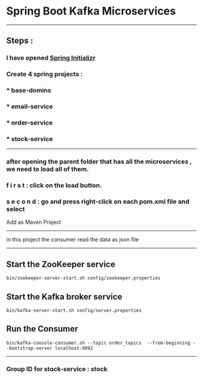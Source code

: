 # Spring Boot Kafka Microservices
___
## Steps :
### I have opened [Spring Initializr](https://start.spring.io/)
### Create 4 spring projects :
### * base-domins 
### * email-service
### * order-service
### * stock-service
___
### after opening the parent folder that has all the microservices , we need to load all of them.
###  f i r s t  : click on the load button.
 ###  s e c o n d  : go and press right-click on each pom.xml file and select
Add as Maven Project
___
in this project the consumer read the data as json file

___
## Start the ZooKeeper service

```
bin/zookeeper-server-start.sh config/zookeeper.properties

```
## Start the Kafka broker service

```
bin/kafka-server-start.sh config/server.properties
```
## Run the Consumer

```
bin/kafka-console-consumer.sh --topic order_topics  --from-beginning --bootstrap-server localhost:9092
```
___
### Group ID for stock-service : stock
